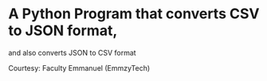 # A Python Program that converts CSV to JSON format,
and also converts JSON to CSV format

Courtesy: Faculty Emmanuel (EmmzyTech)
